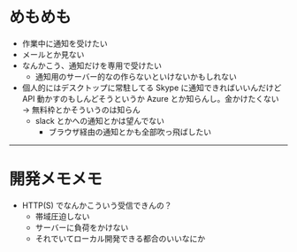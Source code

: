 # めもめも

* 作業中に通知を受けたい
* メールとか見ない
* なんかこう、通知だけを専用で受けたい
  * 通知用のサーバー的なの作らないといけないかもしれない
* 個人的にはデスクトップに常駐してる Skype に通知できればいいんだけど API 動かすのもしんどそうというか Azure とか知らんし。金かけたくない → 無料枠とかそういうのは知らん
  * slack とかへの通知とかは望んでない
    * ブラウザ経由の通知とかも全部吹っ飛ばしたい

-------------------

# 開発メモメモ

* HTTP(S) でなんかこういう受信できんの？
  * 帯域圧迫しない
  * サーバーに負荷をかけない
  * それでいてローカル開発できる都合のいいなにか

